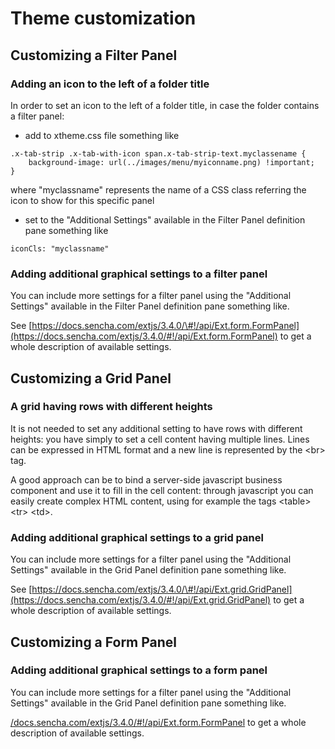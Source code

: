 # Theme customization

## Customizing a Filter Panel

### Adding an icon to the left of a folder title

In order to set an icon to the left of a folder title, in case the folder contains a filter panel:

* add to xtheme.css file something like

```text
.x-tab-strip .x-tab-with-icon span.x-tab-strip-text.myclassename {
	background-image: url(../images/menu/myiconname.png) !important;
}
```

where "myclassname" represents the name of a CSS class referring the icon to show for this specific panel

* set to the "Additional Settings" available in the Filter Panel definition pane something like

```text
iconCls: "myclassname"
```

### 

### Adding additional graphical settings to a filter panel

You can include more settings for a filter panel using the "Additional Settings" available in the Filter Panel definition pane something like.

See [https://docs.sencha.com/extjs/3.4.0/\#!/api/Ext.form.FormPanel](https://docs.sencha.com/extjs/3.4.0/#!/api/Ext.form.FormPanel) to get a whole description of available settings.

## Customizing a Grid Panel

### A grid having rows with different heights

It is not needed to set any additional setting to have rows with different heights: you have simply to set a cell content having multiple lines. Lines can be expressed in HTML format and a new line is represented by the &lt;br&gt; tag.

A good approach can be to bind a server-side javascript business component and use it to fill in the cell content: through javascript you can easily create complex HTML  content, using for example the tags &lt;table&gt; &lt;tr&gt; &lt;td&gt;.

### 

### Adding additional graphical settings to a grid panel

You can include more settings for a filter panel using the "Additional Settings" available in the Grid Panel definition pane something like.

See [https://docs.sencha.com/extjs/3.4.0/\#!/api/Ext.grid.GridPanel](https://docs.sencha.com/extjs/3.4.0/#!/api/Ext.grid.GridPanel) to get a whole description of available settings.

## Customizing a Form Panel

### Adding additional graphical settings to a form panel

You can include more settings for a filter panel using the "Additional Settings" available in the Grid Panel definition pane something like.

[/docs.sencha.com/extjs/3.4.0/\#!/api/Ext.form.FormPanel](https://docs.sencha.com/extjs/3.4.0/#!/api/Ext.grid.GridPanel) to get a whole description of available settings.





